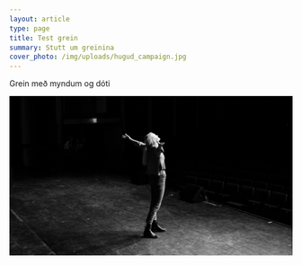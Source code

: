 ```yaml
---
layout: article
type: page
title: Test grein
summary: Stutt um greinina
cover_photo: /img/uploads/hugud_campaign.jpg
---
```

Grein með myndum og dóti

![](/img/uploads/hugud_campaign.jpg)
